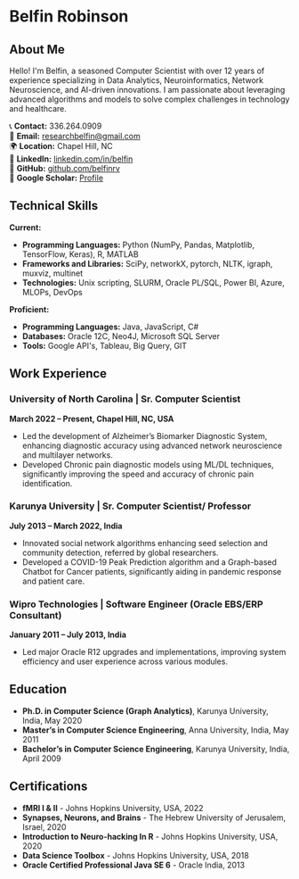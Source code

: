 # Belfin Robinson

## About Me
Hello! I'm Belfin, a seasoned Computer Scientist with over 12 years of experience specializing in Data Analytics, Neuroinformatics, Network Neuroscience, and AI-driven innovations. I am passionate about leveraging advanced algorithms and models to solve complex challenges in technology and healthcare.

📞 **Contact:** 336.264.0909  
📧 **Email:** [researchbelfin@gmail.com](mailto:researchbelfin@gmail.com)  
🌍 **Location:** Chapel Hill, NC  
🔗 **LinkedIn:** [linkedin.com/in/belfin](https://linkedin.com/in/belfin)  
🔗 **GitHub:** [github.com/belfinrv](https://github.com/belfinrv)  
🔗 **Google Scholar:** [Profile](#)  

## Technical Skills
**Current:**
- **Programming Languages:** Python (NumPy, Pandas, Matplotlib, TensorFlow, Keras), R, MATLAB
- **Frameworks and Libraries:** SciPy, networkX, pytorch, NLTK, igraph, muxviz, multinet
- **Technologies:** Unix scripting, SLURM, Oracle PL/SQL, Power BI, Azure, MLOPs, DevOps

**Proficient:**
- **Programming Languages:** Java, JavaScript, C#
- **Databases:** Oracle 12C, Neo4J, Microsoft SQL Server
- **Tools:** Google API's, Tableau, Big Query, GIT

## Work Experience
### University of North Carolina | Sr. Computer Scientist
**March 2022 – Present, Chapel Hill, NC, USA**
- Led the development of Alzheimer’s Biomarker Diagnostic System, enhancing diagnostic accuracy using advanced network neuroscience and multilayer networks.
- Developed Chronic pain diagnostic models using ML/DL techniques, significantly improving the speed and accuracy of chronic pain identification.

### Karunya University | Sr. Computer Scientist/ Professor
**July 2013 – March 2022, India**
- Innovated social network algorithms enhancing seed selection and community detection, referred by global researchers.
- Developed a COVID-19 Peak Prediction algorithm and a Graph-based Chatbot for Cancer patients, significantly aiding in pandemic response and patient care.

### Wipro Technologies | Software Engineer (Oracle EBS/ERP Consultant)
**January 2011 – July 2013, India**
- Led major Oracle R12 upgrades and implementations, improving system efficiency and user experience across various modules.

## Education
- **Ph.D. in Computer Science (Graph Analytics)**, Karunya University, India, May 2020
- **Master’s in Computer Science Engineering**, Anna University, India, May 2011
- **Bachelor’s in Computer Science Engineering**, Karunya University, India, April 2009

## Certifications
- **fMRI I & II** - Johns Hopkins University, USA, 2022
- **Synapses, Neurons, and Brains** - The Hebrew University of Jerusalem, Israel, 2020
- **Introduction to Neuro-hacking In R** - Johns Hopkins University, USA, 2020
- **Data Science Toolbox** - Johns Hopkins University, USA, 2018
- **Oracle Certified Professional Java SE 6** - Oracle India, 2013

